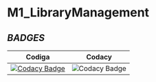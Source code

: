 # M1_LibraryManagement

## _BADGES_
|Codiga|Codacy|
|:--:|:--:|
|[![Codacy Badge](https://app.codacy.com/project/badge/Grade/dd7ecc9f87194789be9b6e93d390b327)](https://www.codacy.com/gh/sachinr24/M1_LibraryManagement/dashboard?utm_source=github.com&amp;utm_medium=referral&amp;utm_content=sachinr24/M1_LibraryManagement&amp;utm_campaign=Badge_Grade)|![Codacy Badge](https://api.codiga.io/project/32241/score/svg)|
